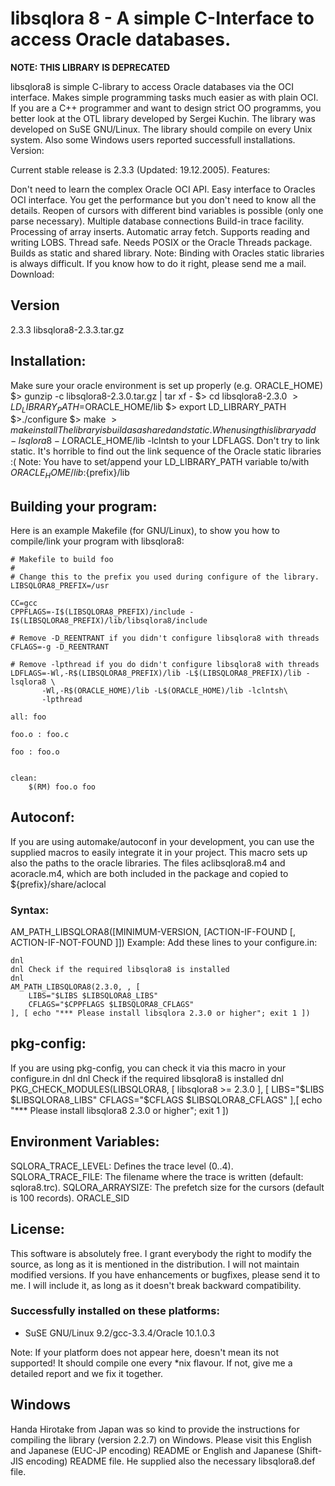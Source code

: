
# libsqlora 8 - A simple C-Interface to access Oracle databases.

**NOTE: THIS LIBRARY IS DEPRECATED** 

libsqlora8 is simple C-library to access Oracle databases via the OCI interface. Makes simple programming tasks much easier as with plain OCI. 
If you are a C++ programmer and want to design strict OO programms, you better look at the OTL library developed by Sergei Kuchin.
The library was developed on SuSE GNU/Linux. The library should compile on every Unix system. Also some Windows users reported successfull installations. 
Version:

Current stable release is 2.3.3 (Updated: 19.12.2005).
Features:

Don't need to learn the complex Oracle OCI API.
Easy interface to Oracles OCI interface. You get the performance but you don't need to know all the details.
Reopen of cursors with different bind variables is possible (only one parse necessary).
Multiple database connections
Build-in trace facility.
Processing of array inserts.
Automatic array fetch.
Supports reading and writing LOBS.
Thread safe. Needs POSIX or the Oracle Threads package.
Builds as static and shared library. Note: Binding with Oracles static libraries is always difficult. If you know how to do it right, please send me a mail.
Download:

## Version
2.3.3	libsqlora8-2.3.3.tar.gz

## Installation:

Make sure your oracle environment is set up properly (e.g. ORACLE_HOME)
$> gunzip -c libsqlora8-2.3.0.tar.gz | tar xf -
$> cd libsqlora8-2.3.0
$> LD_LIBRARY_PATH=$ORACLE_HOME/lib
$> export LD_LIBRARY_PATH
$>./configure
$> make
$> make install
The library is build as a shared and static. When using this library add -lsqlora8 -L$ORACLE_HOME/lib -lclntsh to your LDFLAGS. Don't try to link static. It's horrible to find out the link sequence of the Oracle static libraries :(
Note: You have to set/append your LD_LIBRARY_PATH variable to/with $ORACLE_HOME/lib:${prefix}/lib

## Building your program:

Here is an example Makefile (for GNU/Linux), to show you how to compile/link your program with libsqlora8:
```
# Makefile to build foo
#
# Change this to the prefix you used during configure of the library.
LIBSQLORA8_PREFIX=/usr

CC=gcc
CPPFLAGS=-I$(LIBSQLORA8_PREFIX)/include -I$(LIBSQLORA8_PREFIX)/lib/libsqlora8/include

# Remove -D_REENTRANT if you didn't configure libsqlora8 with threads
CFLAGS=-g -D_REENTRANT

# Remove -lpthread if you do didn't configure libsqlora8 with threads
LDFLAGS=-Wl,-R$(LIBSQLORA8_PREFIX)/lib -L$(LIBSQLORA8_PREFIX)/lib -lsqlora8 \
       -Wl,-R$(ORACLE_HOME)/lib -L$(ORACLE_HOME)/lib -lclntsh\
       -lpthread

all: foo

foo.o : foo.c

foo : foo.o


clean:
	$(RM) foo.o foo
```
## Autoconf:

If you are using automake/autoconf in your development, you can use the supplied macros to easily integrate it in your project. This macro sets up also the paths to the oracle libraries.
The files aclibsqlora8.m4 and acoracle.m4, which are both included in the package and copied to ${prefix}/share/aclocal

### Syntax:

AM_PATH_LIBSQLORA8([MINIMUM-VERSION, [ACTION-IF-FOUND [, ACTION-IF-NOT-FOUND ]])
Example: 
Add these lines to your configure.in:
```
dnl
dnl Check if the required libsqlora8 is installed
dnl
AM_PATH_LIBSQLORA8(2.3.0, , [
    LIBS="$LIBS $LIBSQLORA8_LIBS"
    CFLAGS="$CPPFLAGS $LIBSQLORA8_CFLAGS"
], [ echo "*** Please install libsqlora 2.3.0 or higher"; exit 1 ])
````
## pkg-config:

If you are using pkg-config, you can check it via this macro in your configure.in
dnl
dnl Check if the required libsqlora8 is installed
dnl
PKG_CHECK_MODULES(LIBSQLORA8, [ libsqlora8 >= 2.3.0 ], [
    LIBS="$LIBS $LIBSQLORA8_LIBS"
    CFLAGS="$CFLAGS $LIBSQLORA8_CFLAGS"
],[ echo "*** Please install libsqlora8 2.3.0 or higher"; exit 1 ])

## Environment Variables:

SQLORA_TRACE_LEVEL: Defines the trace level (0..4).
SQLORA_TRACE_FILE: The filename where the trace is written (default: sqlora8.trc).
SQLORA_ARRAYSIZE: The prefetch size for the cursors (default is 100 records).
ORACLE_SID

## License:

This software is absolutely free. I grant everybody the right to modify the source, as long as it is mentioned in the distribution.
I will not maintain modified versions. If you have enhancements or bugfixes, please send it to me. I will include it, as long as it doesn't break backward compatibility.


### Successfully installed on these platforms:

* SuSE GNU/Linux 9.2/gcc-3.3.4/Oracle 10.1.0.3

Note: If your platform does not appear here, doesn't mean its not supported! It should compile one every *nix flavour. If not, give me a detailed report and we fix it together.

## Windows

Handa Hirotake from Japan was so kind to provide the instructions for compiling the library (version 2.2.7) on Windows. Please visit this English and Japanese (EUC-JP encoding) README or English and Japanese (Shift-JIS encoding) README file. He supplied also the necessary libsqlora8.def file.

